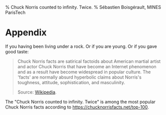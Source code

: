 % Chuck Norris counted to infinity. Twice.
% Sébastien Boisgérault, MINES ParisTech


Appendix
================================================================================

If you having been living under a rock. Or if you are young. 
Or if you gave good taste:

> Chuck Norris facts are satirical factoids about American martial artist and 
> actor Chuck Norris that have become an Internet phenomenon and as a result 
> have become widespread in popular culture. 
> The 'facts' are normally absurd hyperbolic claims about Norris's toughness, 
> attitude, sophistication, and masculinity. 
>
> Source: [Wikipedia](https://en.wikipedia.org/wiki/Chuck_Norris_facts).

The "Chuck Norris counted to infinity. Twice" is among the most popular
Chuck Norris facts according to <https://chucknorrisfacts.net/top-100>.
